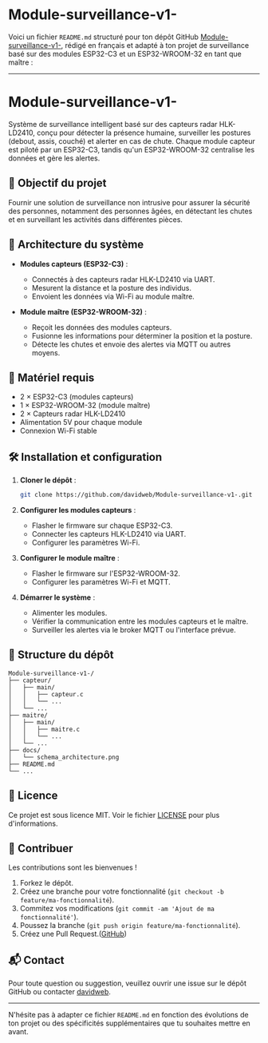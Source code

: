 # Module-surveillance-v1-

Voici un fichier `README.md` structuré pour ton dépôt GitHub [Module-surveillance-v1-](https://github.com/davidweb/Module-surveillance-v1-), rédigé en français et adapté à ton projet de surveillance basé sur des modules ESP32-C3 et un ESP32-WROOM-32 en tant que maître :

---

# Module-surveillance-v1-

Système de surveillance intelligent basé sur des capteurs radar HLK-LD2410, conçu pour détecter la présence humaine, surveiller les postures (debout, assis, couché) et alerter en cas de chute. Chaque module capteur est piloté par un ESP32-C3, tandis qu'un ESP32-WROOM-32 centralise les données et gère les alertes.

## 🧠 Objectif du projet

Fournir une solution de surveillance non intrusive pour assurer la sécurité des personnes, notamment des personnes âgées, en détectant les chutes et en surveillant les activités dans différentes pièces.

## 🧩 Architecture du système

* **Modules capteurs (ESP32-C3)** :

  * Connectés à des capteurs radar HLK-LD2410 via UART.
  * Mesurent la distance et la posture des individus.
  * Envoient les données via Wi-Fi au module maître.

* **Module maître (ESP32-WROOM-32)** :

  * Reçoit les données des modules capteurs.
  * Fusionne les informations pour déterminer la position et la posture.
  * Détecte les chutes et envoie des alertes via MQTT ou autres moyens.

## 🔧 Matériel requis

* 2 × ESP32-C3 (modules capteurs)
* 1 × ESP32-WROOM-32 (module maître)
* 2 × Capteurs radar HLK-LD2410
* Alimentation 5V pour chaque module
* Connexion Wi-Fi stable

## 🛠️ Installation et configuration

1. **Cloner le dépôt** :

   ```bash
   git clone https://github.com/davidweb/Module-surveillance-v1-.git
   ```

2. **Configurer les modules capteurs** :

   * Flasher le firmware sur chaque ESP32-C3.
   * Connecter les capteurs HLK-LD2410 via UART.
   * Configurer les paramètres Wi-Fi.

3. **Configurer le module maître** :

   * Flasher le firmware sur l'ESP32-WROOM-32.
   * Configurer les paramètres Wi-Fi et MQTT.

4. **Démarrer le système** :

   * Alimenter les modules.
   * Vérifier la communication entre les modules capteurs et le maître.
   * Surveiller les alertes via le broker MQTT ou l'interface prévue.

## 📁 Structure du dépôt

```
Module-surveillance-v1-/
├── capteur/
│   ├── main/
│   │   ├── capteur.c
│   │   └── ...
│   └── ...
├── maitre/
│   ├── main/
│   │   ├── maitre.c
│   │   └── ...
│   └── ...
├── docs/
│   └── schema_architecture.png
├── README.md
└── ...
```



## 📜 Licence

Ce projet est sous licence MIT. Voir le fichier [LICENSE](LICENSE) pour plus d'informations.

## 🤝 Contribuer

Les contributions sont les bienvenues !

1. Forkez le dépôt.
2. Créez une branche pour votre fonctionnalité (`git checkout -b feature/ma-fonctionnalité`).
3. Commitez vos modifications (`git commit -am 'Ajout de ma fonctionnalité'`).
4. Poussez la branche (`git push origin feature/ma-fonctionnalité`).
5. Créez une Pull Request.([GitHub][1])

## 📬 Contact

Pour toute question ou suggestion, veuillez ouvrir une issue sur le dépôt GitHub ou contacter [davidweb](https://github.com/davidweb).

---

N'hésite pas à adapter ce fichier `README.md` en fonction des évolutions de ton projet ou des spécificités supplémentaires que tu souhaites mettre en avant.

[1]: https://github.com/davidweb?utm_source=chatgpt.com "davidweb (Neorak) · GitHub"

